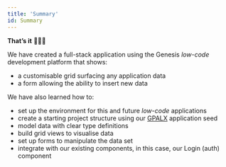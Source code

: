 ```yaml
---
title: 'Summary'
id: Summary
---
```


**That’s it** 🎉👏🏻

We have created a full-stack application using the Genesis *low-code* development platform that shows:
- a customisable grid surfacing any application data
- a form allowing the ability to insert new data

We have also learned how to: 
- set up the environment for this and future *low-code* applications
- create a starting project structure using our [GPALX](../../../gpalx) application seed
- model data with clear type definitions
- build grid views to visualise data
- set up forms to manipulate the data set
- integrate with our existing components, in this case, our Login (auth) component 
